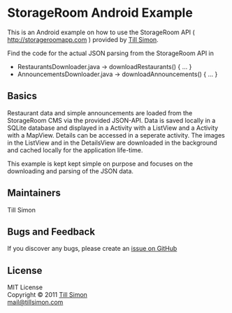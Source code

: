 # StorageRoom Android Example

This is an Android example on how to use the StorageRoom API ( <http://storageroomapp.com> ) provided by [Till Simon](http://www.tillsimon.com/).  

Find the code for the actual JSON parsing from the StorageRoom API in  

+ RestaurantsDownloader.java -> downloadRestaurants() { ... }
+ AnnouncementsDownloader.java -> downloadAnnouncements() { ... }


## Basics

Restaurant data and simple announcements are loaded from the StorageRoom CMS via the provided JSON-API. Data is saved locally in a SQLite database and displayed in a Activity with a ListView and a Activity with a MapView. Details can be accessed in a seperate activity.
The images in the ListView and in the DetailsView are downloaded in the background and cached locally for the application life-time.  

This example is kept kept simple on purpose and focuses on the downloading and parsing of the JSON data.

## Maintainers

Till Simon

## Bugs and Feedback

If you discover any bugs, please create an [issue on GitHub](http://github.com/tillsimon/storage_room_android_example/issues)

## License

MIT License  
Copyright &copy; 2011 [Till Simon](http://www.tillsimon.com)  
<mail@tillsimon.com>

